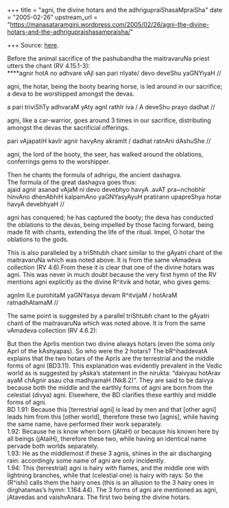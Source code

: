 +++
title = "agni, the divine hotars and the adhrigupraiShasaMpraiSha"
date = "2005-02-26"
upstream_url = "https://manasataramgini.wordpress.com/2005/02/26/agni-the-divine-hotars-and-the-adhrigupraishasampraisha/"

+++
Source: [here](https://manasataramgini.wordpress.com/2005/02/26/agni-the-divine-hotars-and-the-adhrigupraishasampraisha/).

Before the animal sacrifice of the pashubandha the maitravaruNa priest
utters the chant (RV 4.15.1-3):  
****agnir hotA no adhvare vAjI san pari nIyate/ devo deveShu yaGNYiyaH
//  
  
agni, the hotar, being the booty bearing horse, is led around in our
sacrifice; a deva to be worshipped amongst the devas.

a pari triviShTy adhvaraM yAty agnI rathIr iva / A deveShu prayo dadhat
//  
  
agni, like a car-warrior, goes around 3 times in our sacrifice,
distributing amongst the devas the sacrificial offerings.

pari vAjapatiH kavIr agnir havyAny akramIt / dadhat ratnAni dAshuShe
//[](http://flaez.ch/rv/rv?wort=daashu/Se)

agni, the lord of the booty, the seer, has walked around the oblations,
conferrings gems to the worshipper.

Then he chants the formula of adhrigu, the ancient dashagva.  
The formula of the great dashagva goes thus:  
ajaid agnir asanad vAjaM ni devo devebhyo havyA .avAT pra\~nchobhir
hinvAno dhenAbhiH kalpamAno yaGNYasyAyuH pratirann upapreShya hotar
havyA devebhyaH //

agni has conquered; he has captured the booty; the deva has conducted
the oblations to the devas, being impelled by those facing forward,
being made fit with chants, extending the life of the ritual. Impel, O
hotar the oblations to the gods.

This is also paralleled by a triShtubh chant similar to the gAyatri
chant of the maitravaruNa which was noted above. It is from the same
vAmadeva collection (RV 4.6).From these it is clear that one of the
divine hotars was agni. This was never in much doubt because the very
first hymn of the RV mentions agni explicitly as the divine R^itvik and
hotar, who gives gems:

agnIm ILe purohitaM yaGNYasya devam R^itvijaM / hotAraM ratnadhAtamaM //

The same point is suggested by a parallel triShtubh chant to the gAyatri
chant of the maitravaruNa which was noted above. It is from the same
vAmadeva collection (RV 4.6.2):

But then the AprIis mention two divine always hotars (even the soma only
AprI of the kAshyapas). So who were the 2 hotars? The bR^ihaddevatA
explains that the two hotars of the AprIs are the terrestrial and the
middle forms of agni (BD3.11). This explanation was evidently prevalent
in the Vedic world as is suggested by yAska’s statement in the nirukta:
“daivyau hotArav ayaM chAgnir asau cha madhyamaH (Nk8.2)”. They are said
to be daivya because both the middle and the earthly forms of agni are
born from the celestial (divya) agni. Elsewhere, the BD clarifies these
earthly and middle forms of agni.  
BD 1.91: Because this \[terrestrial agni\] is lead by men and that
\[other agni\] leads him from this \[other world\], therefore these two
\[agnis\], while having the same name, have performed their work
separately.  
1.92: Because he is know when born (jAtaH) or because his known here by
all beings (jAtaiH), therefore these two, while having an identical name
pervade both worlds separately.  
1.93: He as the middlemost if these 3 agnis, shines in the air
discharging rain: accordingly some name of agni are only incidently.  
1.94: This (terrestrial) agni is hairy with flames, and the middle one
with lightning branches, while that (celestial one) is hairy with rays:
So the (R^ishi) calls them the hairy ones (this is an allusion to the 3
hairy ones in dirghatamas’s hymn: 1.164.44). The 3 forms of agni are
mentioned as agni, jAtavedas and vaishvAnara. The first two being the
divine hotars.  

